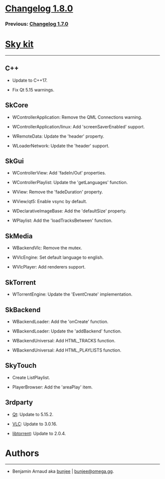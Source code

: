# [Changelog 1.8.0](http://omega.gg/Sky/changes/1.8.0.html)

### Previous: [Changelog 1.7.0](1.7.0.html)

# [Sky kit](http://omega.gg/Sky)
---

## C++

- Update to C++17.

- Fix Qt 5.15 warnings.


## SkCore

- WControllerApplication: Remove the QML Connections warning.

- WControllerApplication/linux: Add 'screenSaverEnabled' support.

- WRemoteData: Update the 'header' property.

- WLoaderNetwork: Update the 'header' support.


## SkGui

- WControllerView: Add 'fadeIn/Out' properties.

- WControllerPlaylist: Update the 'getLanguages' function.

- WView: Remove the 'fadeDuration' property.

- WView/qt5: Enable vsync by default.

- WDeclarativeImageBase: Add the 'defaultSize' property.

- WPlaylist: Add the 'loadTracksBetween' function.


## SkMedia

- WBackendVlc: Remove the mutex.

- WVlcEngine: Set default language to english.

- WVlcPlayer: Add renderers support.


## SkTorrent

- WTorrentEngine: Update the 'EventCreate' implementation.


## SkBackend

- WBackendLoader: Add the 'onCreate' function.

- WBackendLoader: Update the 'addBackend' function.

- WBackendUniversal: Add HTML_TRACKS function.

- WBackendUniversal: Add HTML_PLAYLISTS function.


## SkyTouch

- Create ListPlaylist.

- PlayerBrowser: Add the 'areaPlay' item.


## 3rdparty

- [Qt](http://download.qt.io/official_releases/qt): Update to 5.15.2.

- [VLC](http://github.com/videolan/vlc): Update to 3.0.16.

- [libtorrent](http://github.com/arvidn/libtorrent): Update to 2.0.4.


# Authors
---

- Benjamin Arnaud aka [bunjee](http://bunjee.me) | <bunjee@omega.gg>.
